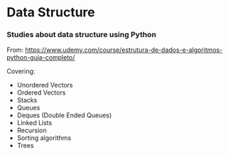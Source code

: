 # Data Structure

### Studies about data structure using Python

From: https://www.udemy.com/course/estrutura-de-dados-e-algoritmos-python-guia-completo/

Covering:
* Unordered Vectors
* Ordered Vectors
* Stacks
* Queues
* Deques (Double Ended Queues)
* Linked Lists
* Recursion
* Sorting algorithms
* Trees
